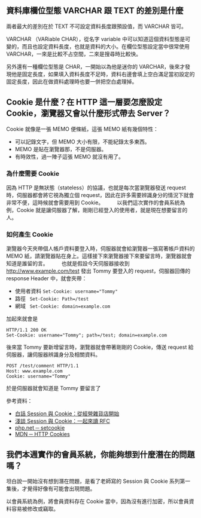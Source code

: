 ## 資料庫欄位型態 VARCHAR 跟 TEXT 的差別是什麼
兩者最大的差別在於 TEXT 不可設定資料長度跟預設值，而 VARCHAR 皆可。

VARCHAR （VARiable CHAR），從名字 variable 中可以知道這個資料型態是可變的，而且也設定資料長度，也就是資料的大小。在欄位型態設定當中很常使用 VARCHAR，一來是比較不占空間，二來是搜尋時比較快。

另外還有一種欄位型態是 CHAR，一開始以為他是迷你的 VARCHAR，後來才發現他是固定長度，如果填入資料長度不足時，資料右邊會填上空白滿足當初設定的固定長度，因此在做資料處理時也要一併把空白處理掉。

## Cookie 是什麼？在 HTTP 這一層要怎麼設定 Cookie，瀏覽器又會以什麼形式帶去 Server？
Cookie 就像是一張 MEMO 便條紙，這張 MEMO 紙有幾個特性：
* 可以記錄文字，但 MEMO 大小有限，不能紀錄太多東西。
* MEMO 是貼在瀏覽器那，不是伺服器。
* 有時效性，過一陣子這張 MEMO 就沒有用了。

### 為什麼需要 Cookie
因為 HTTP 是無狀態（stateless）的協議，也就是每次當瀏覽器發送 request 時，伺服器都會將它視為獨立個 request，因此在許多需要辨識身分的情況下就會非常不便，這時候就會需要用到 Cookie。
　　
以我們這次實作的會員系統為例，Cookie 就是讓伺服器了解，剛剛已經登入的使用者，就是現在想要留言的人。
### 如何產生 Cookie
瀏覽器今天夾帶個人帳戶資料要登入時，伺服器就會給瀏覽器一張寫著帳戶資料的 MEMO 紙，請瀏覽器貼在身上。這樣接下來瀏覽器接下來要留言時，瀏覽器就會知道是誰留的言。
　　
也就是假設今天伺服器接收到 http://www.example.com/test 發出 Tommy 要登入的 request，伺服器回傳的 response Header 中，就會夾帶：
* 使用者資料 ` Set-Cookie: username="Tommy" `
* 路徑 ` Set-Cookie: Path=/test`
* 網域 ` Set-Cookie: domain=example.com`

加起來就會是
``` 
HTTP/1.1 200 OK
Set-Cookie: username="Tommy"; path=/test; domain=example.com
```
後來當 Tommy 要新增留言時，瀏覽器就會帶著剛剛的 Cookie，傳送 request 給伺服器，讓伺服器辨識身分及相關資料。
```
POST /test/comment HTTP/1.1
Host: www.example.com
Cookie: username="Tommy"
```
於是伺服器就會知道是 Tommy 要留言了

參考資料：
* [白話 Session 與 Cookie：從經營雜貨店開始](https://medium.com/@hulitw/session-and-cookie-15e47ed838bc)
* [淺談 Session 與 Cookie：一起來讀 RFC](https://github.com/aszx87410/blog/issues/45)
* [php.net ─ setcookie](https://www.php.net/manual/en/function.setcookie.php)
* [MDN ─ HTTP Cookies](https://developer.mozilla.org/zh-TW/docs/Web/HTTP/Cookies)
## 我們本週實作的會員系統，你能夠想到什麼潛在的問題嗎？
坦白說一開始沒有想到潛在問題，是看了老師寫的 Session 與 Cookie 系列第一集後，才覺得好像有可能會出現問題。

以會員系統為例，將會員資料存在 Cookie 當中，因為沒有進行加密，所以會員資料容易被修改或竊取。
